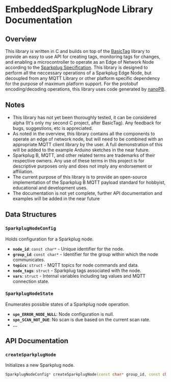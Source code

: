 # EmbeddedSparkplugNode Library Documentation

## Overview
This library is written in C and builds on top of the [BasicTag](https://github.com/mkeras/BasicTag) library to provide an easy to use API for creating tags, monitoring tags for changes, and enabling a microcontroller to operate as an Edge of Network Node according to the [Sparkplug Specification](https://sparkplug.eclipse.org/specification/version/3.0/documents/sparkplug-specification-3.0.0.pdf). This library is designed to perform all the neccessary operations of a Sparkplug Edge Node, but decoupled from any MQTT Library or other platform specific dependency for the purpose of maximum platform support. For the protobuf encoding/decoding operations, this library uses code generated by [nanoPB](https://jpa.kapsi.fi/nanopb/).

## Notes
- This library has not yet been thoroughly tested, it can be considered alpha (It's only my second C project, after BasicTag). Any feedback for bugs, suggestions, etc is appreciated.
- As noted in the overview, this library contains all the components to operate an edge of network node, but will need to be combined with an appropriate MQTT client library by the user. A full demonstration of this will be added to the example Arduino sketches in the near future.
- Sparkplug B, MQTT, and other related terms are trademarks of their respective owners. Any use of these terms in this project is for descriptive purposes only and does not imply any endorsement or affiliation.
- The current purpose of this library is to provide an open-source implementation of the Sparkplug B MQTT payload standard for hobbyist, educational and development uses.
- The documentation is not yet complete, further API documentation and examples will be added in the near future

## Data Structures



### `SparkplugNodeConfig`

Holds configuration for a Sparkplug node.

- **`node_id`**: `const char*` - Unique identifier for the node.
- **`group_id`**: `const char*` - Identifier for the group within which the node communicates.
- **`topics`**: `struct` - MQTT topics for node commands and data.
- **`node_tags`**: `struct` - Sparkplug tags associated with the node.
- **`vars`**: `struct` - Internal variables including tag values and MQTT connection state.

### `SparkplugNodeState`

Enumerates possible states of a Sparkplug node operation.

- **`spn_ERROR_NODE_NULL`**: Node configuration is null.
- **`spn_SCAN_NOT_DUE`**: No scan is due based on the current scan rate.
- **...**

## API Documentation

### `createSparkplugNode`

Initializes a new Sparkplug node.

```cpp
SparkplugNodeConfig* createSparkplugNode(const char* group_id, const char* node_id, size_t  payload_buffer_size, TimestampFunction timestamp_function);
```
